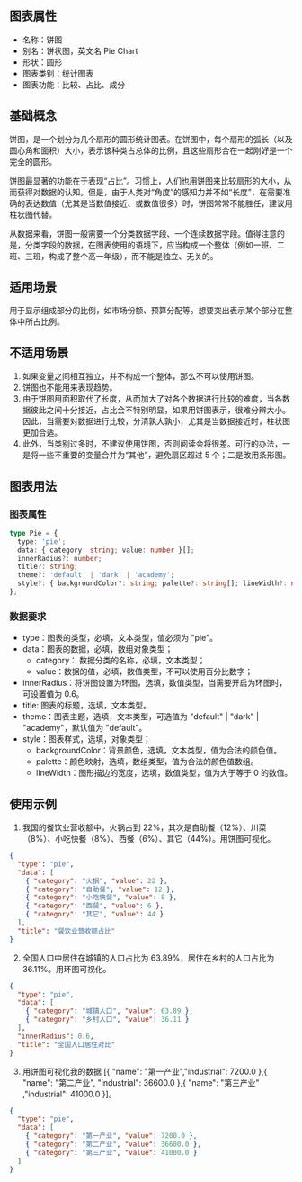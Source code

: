 ## 图表属性

- 名称：饼图
- 别名：饼状图，英文名 Pie Chart
- 形状：圆形
- 图表类别：统计图表
- 图表功能：比较、占比、成分

## 基础概念

饼图，是一个划分为几个扇形的圆形统计图表。在饼图中，每个扇形的弧长（以及圆心角和面积）大小，表示该种类占总体的比例，且这些扇形合在一起刚好是一个完全的圆形。

饼图最显著的功能在于表现“占比”。习惯上，人们也用饼图来比较扇形的大小，从而获得对数据的认知。但是，由于人类对“角度”的感知力并不如“长度”，在需要准确的表达数值（尤其是当数值接近、或数值很多）时，饼图常常不能胜任，建议用柱状图代替。

从数据来看，饼图一般需要一个分类数据字段、一个连续数据字段。值得注意的是，分类字段的数据，在图表使用的语境下，应当构成一个整体（例如一班、二班、三班，构成了整个高一年级），而不能是独立、无关的。

## 适用场景

用于显示组成部分的比例，如市场份额、预算分配等。想要突出表示某个部分在整体中所占比例。

## 不适用场景

1. 如果变量之间相互独立，并不构成一个整体，那么不可以使用饼图。
2. 饼图也不能用来表现趋势。
3. 由于饼图用面积取代了长度，从而加大了对各个数据进行比较的难度，当各数据彼此之间十分接近，占比会不特别明显，如果用饼图表示，很难分辨大小。因此，当需要对数据进行比较，分清孰大孰小，尤其是当数据接近时，柱状图更加合适。
4. 此外，当类别过多时，不建议使用饼图，否则阅读会将很差。可行的办法，一是将一些不重要的变量合并为“其他”，避免扇区超过 5 个；二是改用条形图。

## 图表用法

### 图表属性

```typescript
type Pie = {
  type: 'pie';
  data: { category: string; value: number }[];
  innerRadius?: number;
  title?: string;
  theme?: 'default' | 'dark' | 'academy';
  style?: { backgroundColor?: string; palette?: string[]; lineWidth?: number };
};
```

### 数据要求

- type：图表的类型，必填，文本类型，值必须为 "pie"。
- data：图表的数据，必填，数组对象类型；
  - category： 数据分类的名称，必填，文本类型；
  - value：数据的值，必填，数值类型，不可以使用百分比数字；
- innerRadius：将饼图设置为环图，选填，数值类型，当需要开启为环图时，可设置值为 0.6。
- title: 图表的标题，选填，文本类型。
- theme：图表主题，选填，文本类型，可选值为 "default" | "dark" | "academy"，默认值为 "default"。
- style：图表样式，选填，对象类型；
  - backgroundColor：背景颜色，选填，文本类型，值为合法的颜色值。
  - palette：颜色映射，选填，数组类型，值为合法的颜色值数组。
  - lineWidth：图形描边的宽度，选填，数值类型，值为大于等于 0 的数值。

## 使用示例

1. 我国的餐饮业营收额中，火锅占到 22%，其次是自助餐（12%）、川菜（8%）、小吃快餐（8%）、西餐（6%）、其它（44%）。用饼图可视化。

```json
{
  "type": "pie",
  "data": [
    { "category": "火锅", "value": 22 },
    { "category": "自助餐", "value": 12 },
    { "category": "小吃快餐", "value": 8 },
    { "category": "西餐", "value": 6 },
    { "category": "其它", "value": 44 }
  ],
  "title": "餐饮业营收额占比"
}
```

2. 全国人口中居住在城镇的人口占比为 63.89%，居住在乡村的人口占比为 36.11%。用环图可视化。

```json
{
  "type": "pie",
  "data": [
    { "category": "城镇人口", "value": 63.89 },
    { "category": "乡村人口", "value": 36.11 }
  ],
  "innerRadius": 0.6,
  "title": "全国人口居住对比"
}
```

3. 用饼图可视化我的数据 [{ "name": "第一产业","industrial": 7200.0 },{ "name": "第二产业", "industrial": 36600.0 },{ "name": "第三产业" ,"industrial": 41000.0 }]。

```json
{
  "type": "pie",
  "data": [
    { "category": "第一产业", "value": 7200.0 },
    { "category": "第二产业", "value": 36600.0 },
    { "category": "第三产业", "value": 41000.0 }
  ]
}
```
